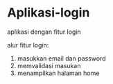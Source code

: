 # Aplikasi-login
aplikasi dengan fitur login

alur fitur login:
1. masukkan email dan password
2. memvalidasi masukan 
3. menampilkan halaman home

